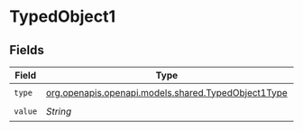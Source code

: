 # TypedObject1


## Fields

| Field                                                                                          | Type                                                                                           | Required                                                                                       | Description                                                                                    |
| ---------------------------------------------------------------------------------------------- | ---------------------------------------------------------------------------------------------- | ---------------------------------------------------------------------------------------------- | ---------------------------------------------------------------------------------------------- |
| `type`                                                                                         | [org.openapis.openapi.models.shared.TypedObject1Type](../../models/shared/TypedObject1Type.md) | :heavy_check_mark:                                                                             | N/A                                                                                            |
| `value`                                                                                        | *String*                                                                                       | :heavy_check_mark:                                                                             | N/A                                                                                            |